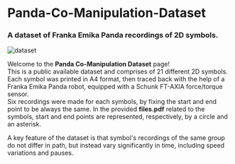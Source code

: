 # Panda-Co-Manipulation-Dataset
### A dataset of Franka Emika Panda recordings of 2D symbols.

![dataset](https://github.com/user-attachments/assets/dcf92aaf-e12a-4233-add4-427d039acaeb)

Welcome to the **Panda Co-Manipulation Dataset** page! <br>
This is a public available dataset and comprises of 21 different 2D symbols. Each symbol was printed in A4 format, then traced back with the help of a Franka Emika Panda robot, equipped with a Schunk FT-AXIA force/torque sensor. <br>
Six recordings were made for each symbols, by fixing the start and end point to be always the same. In the provided __files.pdf__ related to the symbols, start and end points are represented, respectively, by a circle and an asterisk.


A key feature of the dataset is that symbol's recordings of the same group do not differ in path, but instead vary significantly in time, including speed variations and pauses.


